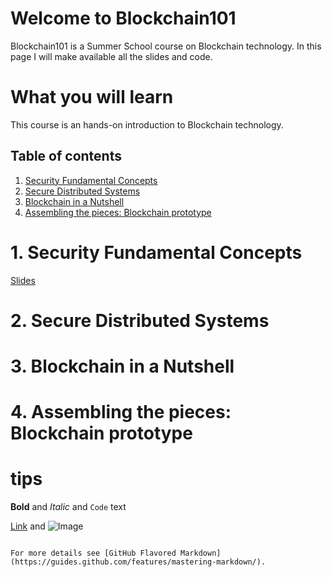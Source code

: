 # Welcome to Blockchain101
Blockchain101 is a Summer School course on Blockchain technology.
In this page I will make available all the slides and code.

# What you will learn
This course is an hands-on introduction to Blockchain technology.

## Table of contents
1. [Security Fundamental Concepts](#intro)
2. [Secure Distributed Systems](#distributed_systems)
3. [Blockchain in a Nutshell](#blockchain)
4. [Assembling the pieces: Blockchain prototype](#prototype)



# 1. Security Fundamental Concepts <a name="intro"></a>
[Slides](https://github.com/MiguelGarciaTH/Blockchain101/blob/master/slides/1_blockchain101_security_fundamental_concepts.pdf)
# 2. Secure Distributed Systems <a name="distributed_systems"></a>

# 3. Blockchain in a Nutshell <a name="blockchain"></a>

# 4. Assembling the pieces: Blockchain prototype <a name="prototype"></a>


# tips

**Bold** and _Italic_ and `Code` text

[Link](url) and ![Image](src)
```

For more details see [GitHub Flavored Markdown](https://guides.github.com/features/mastering-markdown/).
